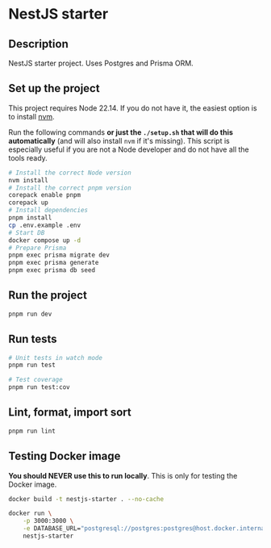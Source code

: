 # NestJS starter

## Description

NestJS starter project. Uses Postgres and Prisma ORM.

## Set up the project

This project requires Node 22.14. If you do not have it, the easiest option is to install [nvm](https://github.com/nvm-sh/nvm#installing-and-updating).

Run the following commands **or just the `./setup.sh` that will do this automatically** (and will also install `nvm` if it's missing). This script is especially useful if you are not a Node developer and do not have all the tools ready.

```bash
# Install the correct Node version
nvm install
# Install the correct pnpm version
corepack enable pnpm
corepack up
# Install dependencies
pnpm install
cp .env.example .env
# Start DB
docker compose up -d
# Prepare Prisma
pnpm exec prisma migrate dev
pnpm exec prisma generate
pnpm exec prisma db seed
```

## Run the project

```bash
pnpm run dev
```

## Run tests

```bash
# Unit tests in watch mode
pnpm run test

# Test coverage
pnpm run test:cov
```

## Lint, format, import sort

```bash
pnpm run lint
```

## Testing Docker image

**You should NEVER use this to run locally**. This is only for testing the Docker image.

```bash
docker build -t nestjs-starter . --no-cache

docker run \
    -p 3000:3000 \
    -e DATABASE_URL="postgresql://postgres:postgres@host.docker.internal:5432/nestjs_starter?schema=starter" \
    nestjs-starter
```
